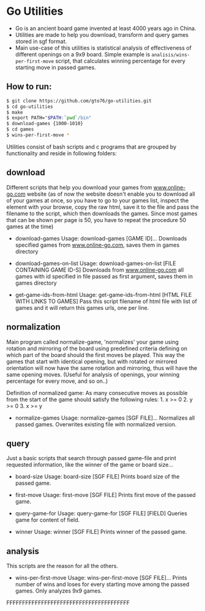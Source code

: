 
Go Utilities
============
 
* Go is an ancient board game invented at least 4000 years ago in China. 
* Utilities are made to help you download, transform and query games stored in sgf format. 
* Main use-case of this utilities is statistical analysis of effectiveness of different openings on a 9x9 board. Simple example is `analisis/wins-per-first-move` script, that calculates winning percentage for every starting move in passed games.
 
How to run:
-----------
```bash
$ git clone https://github.com/gto76/go-utilities.git
$ cd go-utilities
$ make
$ export PATH="$PATH:`pwd`/bin" 
$ download-games {1000-1010}
$ cd games
$ wins-per-first-move *
```
 
Utilities consist of bash scripts and c programs that are grouped by functionality and reside in following folders: 
  
download
--------
Different scripts that help you download your games from www.online-go.com website (as of now the website doesn't enable you to download all of your games at once, so you have to go to your games list, inspect the element with your browse, copy the raw html, save it to the file and pass the filename to the script, which then downloads the games. Since most games that can be shown per page is 50, you have to repeat the procedure 50 games at the time)
 
* download-games
Usage: download-games [GAME ID]...
Downloads specified games from www.online-go.com, saves them in games directory

* download-games-on-list
Usage: download-games-on-list [FILE CONTAINING GAME ID-S]
Downloads from www.online-go.com all games with id specified in file passed as first argument, saves them in games directory

* get-game-ids-from-html
Usage: get-game-ids-from-html [HTML FILE WITH LINKS TO GAMES]
Pass this script filename of html file with list of games and it will return this games urls, one per line.

normalization
-------------
Main program called normalize-game, 'normalizes' your game using rotation and mirroring of the board using predefined criteria defining on which part of the board should the first moves be played. This way the games that start with identical opening, but with rotated or mirrored orientation will now have the same rotation and mirroring, thus will have the same opening moves. (Useful for analysis of openings, your winning percentage for every move, and so on..)
 
Definition of normalized game:
As many consecutive moves as possible from the start of the game should satisfy the following rules:
	1. x >= 0
	2. y >= 0
	3. x >= y
 
* normalize-games
Usage: normalize-games [SGF FILE]...
Normalizes all passed games. Overwrites existing file with normalized version.

query
-----
Just a basic scripts that search through passed game-file and print requested information, like the winner of the game or board size...
 
* board-size
Usage: board-size [SGF FILE]
Prints board size of the passed game.

* first-move
Usage: first-move [SGF FILE]
Prints first move of the passed game.

* query-game-for
Usage: query-game-for [SGF FILE] [FIELD]
Queries game for content of field.

* winner
Usage: winner [SGF FILE]
Prints winner of the passed game.

analysis
--------
This scripts are the reason for all the others.
 
* wins-per-first-move
Usage: wins-per-first-move [SGF FILE]...
Prints number of wins and loses for every starting move among the passed games. Only analyzes 9x9 games.

FFFFFFFFFFFFFFFFFFFFFFFFFFFFFFFFFFFFFFF

